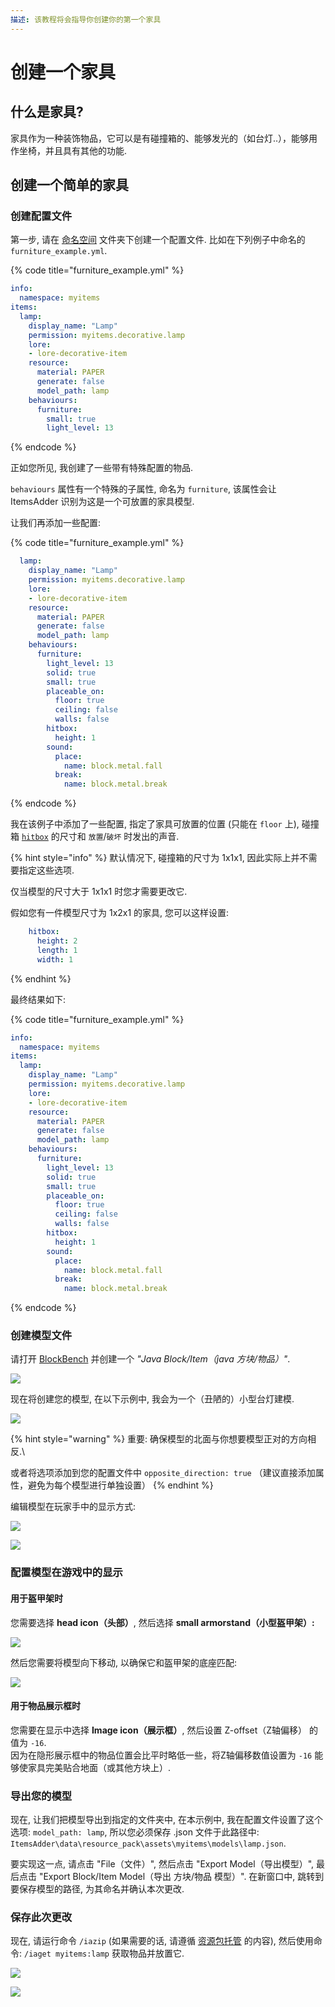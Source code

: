 ```yaml
---
描述: 该教程将会指导你创建你的第一个家具
---
```


# 创建一个家具

## 什么是家具?

家具作为一种装饰物品，它可以是有碰撞箱的、能够发光的（如台灯..），能够用作坐椅，并且具有其他的功能.

## 创建一个简单的家具

### 创建配置文件

第一步, 请在 [命名空间](../basic-concepts/namespace/) 文件夹下创建一个配置文件. 比如在下列例子中命名的 `furniture_example.yml`.

{% code title="furniture_example.yml" %}
```yaml
info:
  namespace: myitems
items:
  lamp:
    display_name: "Lamp"
    permission: myitems.decorative.lamp
    lore:
    - lore-decorative-item
    resource:
      material: PAPER
      generate: false
      model_path: lamp
    behaviours:
      furniture:
        small: true
        light_level: 13
```
{% endcode %}

正如您所见, 我创建了一些带有特殊配置的物品.

`behaviours` 属性有一个特殊的子属性, 命名为 `furniture`, 该属性会让 ItemsAdder 识别为这是一个可放置的家具模型.

让我们再添加一些配置:

{% code title="furniture_example.yml" %}
```yaml
  lamp:
    display_name: "Lamp"
    permission: myitems.decorative.lamp
    lore:
    - lore-decorative-item
    resource:
      material: PAPER
      generate: false
      model_path: lamp
    behaviours:
      furniture:
        light_level: 13
        solid: true
        small: true
        placeable_on:
          floor: true
          ceiling: false
          walls: false
        hitbox:
          height: 1
        sound:
          place:
            name: block.metal.fall
          break:
            name: block.metal.break
```
{% endcode %}

我在该例子中添加了一些配置, 指定了家具可放置的位置 (只能在 `floor` 上), 碰撞箱 [`hitbox`](furniture-collisions.md) 的尺寸和 `放置`/`破坏` 时发出的声音.

{% hint style="info" %}
默认情况下, 碰撞箱的尺寸为 1x1x1, 因此实际上并不需要指定这些选项.

仅当模型的尺寸大于 1x1x1 时您才需要更改它.

假如您有一件模型尺寸为 1x2x1 的家具, 您可以这样设置:

```yaml
    hitbox:
      height: 2
      length: 1
      width: 1
```
{% endhint %}

最终结果如下:

{% code title="furniture_example.yml" %}
```yaml
info:
  namespace: myitems
items:
  lamp:
    display_name: "Lamp"
    permission: myitems.decorative.lamp
    lore:
    - lore-decorative-item
    resource:
      material: PAPER
      generate: false
      model_path: lamp
    behaviours:
      furniture:
        light_level: 13
        solid: true
        small: true
        placeable_on:
          floor: true
          ceiling: false
          walls: false
        hitbox:
          height: 1
        sound:
          place:
            name: block.metal.fall
          break:
            name: block.metal.break
```
{% endcode %}

### 创建模型文件

请打开 [BlockBench](../item-properties/resource/creating-3d-models.md) 并创建一个 _"Java Block/Item（java 方块/物品）"_.

![](<../../../.gitbook/assets/image (49) (1) (1) (1).png>)

现在将创建您的模型, 在以下示例中, 我会为一个（丑陋的）小型台灯建模.

![](<../../../.gitbook/assets/image (47) (1) (1) (1).png>)

{% hint style="warning" %}
重要: 确保模型的北面与你想要模型正对的方向相反.\

或者将选项添加到您的配置文件中 `opposite_direction: true`
（建议直接添加属性，避免为每个模型进行单独设置）
{% endhint %}

编辑模型在玩家手中的显示方式:

![](<../../../.gitbook/assets/image (46) (1) (1).png>)

![](<../../../.gitbook/assets/image (48) (1) (1) (1).png>)

### 配置模型在游戏中的显示

#### 用于盔甲架时

您需要选择 **head icon（头部）**, 然后选择 **small armorstand（小型盔甲架）:**

![](<../../../.gitbook/assets/image (41) (1) (1) (1).png>)

然后您需要将模型向下移动, 以确保它和盔甲架的底座匹配:

![](<../../../.gitbook/assets/image (42) (1).png>)

#### 用于物品展示框时

您需要在显示中选择 **Image icon（展示框）**, 然后设置 Z-offset（Z轴偏移） 的值为 `-16`.\
因为在隐形展示框中的物品位置会比平时略低一些，将Z轴偏移数值设置为 `-16` 能够使家具完美贴合地面（或其他方块上）.

### 导出您的模型

现在, 让我们把模型导出到指定的文件夹中, 在本示例中, 我在配置文件设置了这个选项: `model_path: lamp`, 所以您必须保存 .json 文件于此路径中: `ItemsAdder\data\resource_pack\assets\myitems\models\lamp.json`.

要实现这一点, 请点击 "File（文件）", 然后点击 "Export Model（导出模型）", 最后点击 "Export Block/Item Model（导出 方块/物品 模型）". 在新窗口中, 跳转到要保存模型的路径, 为其命名并确认本次更改.

### 保存此次更改

现在, 请运行命令 `/iazip` (如果需要的话, 请遵循 [资源包托管](../../resourcepack-hosting/) 的内容), 然后使用命令: `/iaget myitems:lamp` 获取物品并放置它.

![](<../../../.gitbook/assets/image (50) (1) (1) (1) (1) (1).png>)

![](<../../../.gitbook/assets/image (44) (1) (1).png>)
